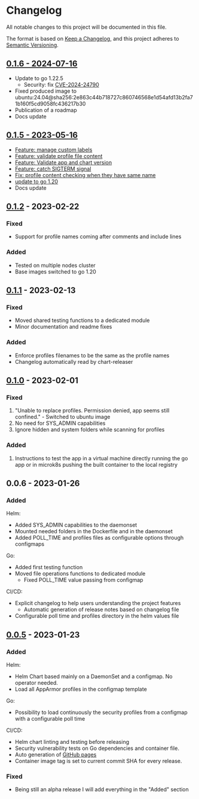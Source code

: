 # Changelog

All notable changes to this project will be documented in this file.

The format is based on [Keep a Changelog](https://keepachangelog.com/en/1.0.0/),
and this project adheres to [Semantic Versioning](https://semver.org/spec/v2.0.0.html).

## [0.1.6 - 2024-07-16](https://github.com/tuxerrante/kapparmor/releases/tag/kapparmor-0.1.6)
- Update to go 1.22.5
  - Security: fix [CVE-2024-24790](https://nvd.nist.gov/vuln/detail/CVE-2024-24790)
- Fixed produced image to ubuntu:24.04@sha256:2e863c44b718727c860746568e1d54afd13b2fa71b160f5cd9058fc436217b30
- Publication of a roadmap
- Docs update

## [0.1.5 - 2023-05-16](https://github.com/tuxerrante/kapparmor/releases/tag/kapparmor-0.1.5)
- [Feature: manage custom labels](https://github.com/tuxerrante/kapparmor/commit/6e10b49720823930538cb9b86aa4a5f791efcb03)
- [Feature: validate profile file content](https://github.com/tuxerrante/kapparmor/commit/15da4e42893cdaa4412412a23c618ed98108714b)
- [Feature: Validate app and chart version](https://github.com/tuxerrante/kapparmor/commit/689fa391970cfd37a9c2410ebd860a3324b9fbd2)
- [Feature: catch SIGTERM signal](https://github.com/tuxerrante/kapparmor/commit/d8cc52cb7f62fa2f9995d56ef4c0a1008bb59203)
- [Fix: profile content checking when they have same name](https://github.com/tuxerrante/kapparmor/commit/5a97ba6071bbae2c75b28eb5969f8022d629afdd)
- [update to go 1.20](https://github.com/tuxerrante/kapparmor/commit/354ee4280d364057542b67df26dc75f96273b85c)
- Docs update

## [0.1.2](https://github.com/tuxerrante/kapparmor/releases/tag/kapparmor-0.1.2) - 2023-02-22
### Fixed
- Support for profile names coming after comments and include lines
### Added
- Tested on multiple nodes cluster
- Base images switched to go 1.20



## [0.1.1](https://github.com/tuxerrante/kapparmor/releases/tag/kapparmor-0.1.1) - 2023-02-13
### Fixed
- Moved shared testing functions to a dedicated module
- Minor documentation and readme fixes
### Added
- Enforce profiles filenames to be the same as the profile names
- Changelog automatically read by chart-releaser


## [0.1.0](https://github.com/tuxerrante/kapparmor/releases/tag/kapparmor-0.1.0) - 2023-02-01
### Fixed
1. "Unable to replace profiles. Permission denied, app seems still confined." - Switched to ubuntu image
1. No need for SYS_ADMIN capabilities 
1. Ignore hidden and system folders while scanning for profiles

### Added
1. Instructions to test the app in a virtual machine directly running the go app or in microk8s pushing the built container to the local registry


## 0.0.6 - 2023-01-26

### Added 
Helm:
- Added SYS_ADMIN capabilities to the daemonset
- Mounted needed folders in the Dockerfile and in the daemonset
- Added POLL_TIME and profiles files as configurable options through configmaps

Go:
- Added first testing function
- Moved file operations functions to dedicated module
  - Fixed POLL_TIME value passing from configmap

CI/CD:
- Explicit changelog to help users understanding the project features
  - Automatic generation of release notes based on changelog file
- Configurable poll time and profiles directory in the helm values file

## [0.0.5](https://github.com/tuxerrante/kapparmor/releases/tag/kapparmor-0.0.5-alpha) - 2023-01-23

### Added 

Helm:
- Helm Chart based mainly on a DaemonSet and a configmap. No operator needed.
- Load all AppArmor profiles in the configmap template

Go:
- Possibility to load continuously the security profiles from a configmap with a configurable poll time

CI/CD:
- Helm chart linting and testing before releasing
- Security vulnerability tests on Go dependencies and container file.
- Auto generation of [GitHub pages](https://tuxerrante.github.io/kapparmor/)
- Container image tag is set to current commit SHA for every release. 

### Fixed

- Being still an alpha release I will add everything in the "Added" section
